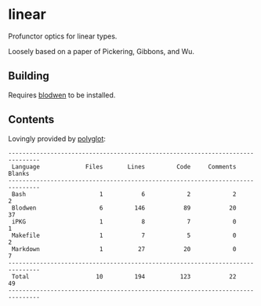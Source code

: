 # linear

Profunctor optics for linear types.

Loosely based on a paper of Pickering, Gibbons, and Wu.

## Building

Requires [blodwen](https://github.com/edwinb/Blodwen) to be installed.

## Contents

Lovingly provided by [polyglot](https://github.com/vmchale/polyglot):

```
-------------------------------------------------------------------------------
 Language             Files       Lines         Code     Comments       Blanks
-------------------------------------------------------------------------------
 Bash                     1           6            2            2            2
 Blodwen                  6         146           89           20           37
 iPKG                     1           8            7            0            1
 Makefile                 1           7            5            0            2
 Markdown                 1          27           20            0            7
-------------------------------------------------------------------------------
 Total                   10         194          123           22           49
-------------------------------------------------------------------------------
```
